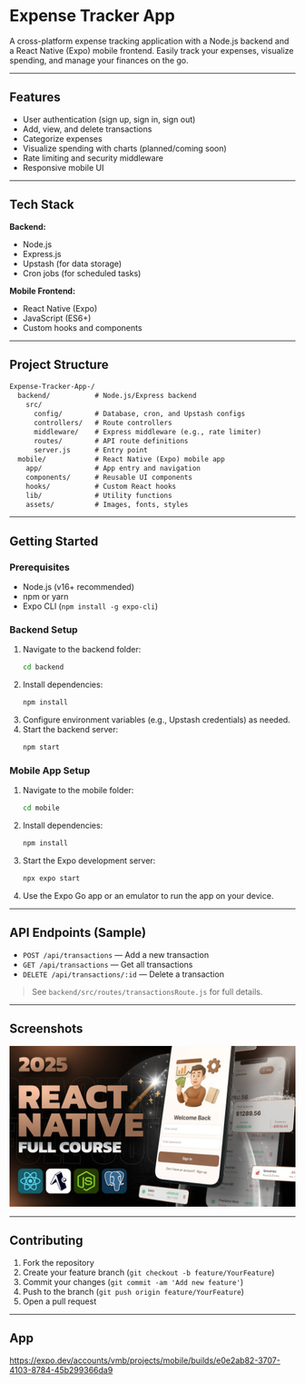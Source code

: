 # Expense Tracker App

A cross-platform expense tracking application with a Node.js backend and a React Native (Expo) mobile frontend. Easily track your expenses, visualize spending, and manage your finances on the go.

---

## Features

- User authentication (sign up, sign in, sign out)
- Add, view, and delete transactions
- Categorize expenses
- Visualize spending with charts (planned/coming soon)
- Rate limiting and security middleware
- Responsive mobile UI

---

## Tech Stack

**Backend:**
- Node.js
- Express.js
- Upstash (for data storage)
- Cron jobs (for scheduled tasks)

**Mobile Frontend:**
- React Native (Expo)
- JavaScript (ES6+)
- Custom hooks and components

---

## Project Structure

```
Expense-Tracker-App-/
  backend/           # Node.js/Express backend
    src/
      config/        # Database, cron, and Upstash configs
      controllers/   # Route controllers
      middleware/    # Express middleware (e.g., rate limiter)
      routes/        # API route definitions
      server.js      # Entry point
  mobile/            # React Native (Expo) mobile app
    app/             # App entry and navigation
    components/      # Reusable UI components
    hooks/           # Custom React hooks
    lib/             # Utility functions
    assets/          # Images, fonts, styles
```

---

## Getting Started

### Prerequisites
- Node.js (v16+ recommended)
- npm or yarn
- Expo CLI (`npm install -g expo-cli`)

### Backend Setup
1. Navigate to the backend folder:
   ```bash
   cd backend
   ```
2. Install dependencies:
   ```bash
   npm install
   ```
3. Configure environment variables (e.g., Upstash credentials) as needed.
4. Start the backend server:
   ```bash
   npm start
   ```

### Mobile App Setup
1. Navigate to the mobile folder:
   ```bash
   cd mobile
   ```
2. Install dependencies:
   ```bash
   npm install
   ```
3. Start the Expo development server:
   ```bash
   npx expo start
   ```
4. Use the Expo Go app or an emulator to run the app on your device.

---

## API Endpoints (Sample)

- `POST /api/transactions` — Add a new transaction
- `GET /api/transactions` — Get all transactions
- `DELETE /api/transactions/:id` — Delete a transaction

> See `backend/src/routes/transactionsRoute.js` for full details.

---

## Screenshots

![App Screenshot](mobile/assets/images/screenshot-for-readme.png)

---

## Contributing

1. Fork the repository
2. Create your feature branch (`git checkout -b feature/YourFeature`)
3. Commit your changes (`git commit -am 'Add new feature'`)
4. Push to the branch (`git push origin feature/YourFeature`)
5. Open a pull request

---

## App

https://expo.dev/accounts/vmb/projects/mobile/builds/e0e2ab82-3707-4103-8784-45b299366da9

